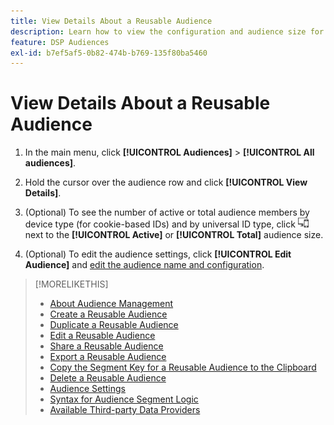 ```yaml
---
title: View Details About a Reusable Audience
description: Learn how to view the configuration and audience size for a reusable audience.
feature: DSP Audiences
exl-id: b7ef5af5-0b82-474b-b769-135f80ba5460
---
```

# View Details About a Reusable Audience

1. In the main menu, click **[!UICONTROL Audiences]** > **[!UICONTROL All audiences]**.

1. Hold the cursor over the audience row and click **[!UICONTROL View Details]**.

1. (Optional) To see the number of active or total audience members by device type (for cookie-based IDs) and by universal ID type, click ![Device breakdown](/help/dsp/assets/device-breakdown.png) next to the **[!UICONTROL Active]** or **[!UICONTROL Total]** audience size.

1. (Optional) To edit the audience settings, click **[!UICONTROL Edit Audience]** and [edit the audience name and configuration](reusable-audience-edit.md).

>[!MORELIKETHIS]
>
>* [About Audience Management](audience-about.md)
>* [Create a Reusable Audience](reusable-audience-create.md)
>* [Duplicate a Reusable Audience](reusable-audience-duplicate.md)
>* [Edit a Reusable Audience](reusable-audience-edit.md)
>* [Share a Reusable Audience](reusable-audience-share.md)
>* [Export a Reusable Audience](reusable-audience-export.md)
>* [Copy the Segment Key for a Reusable Audience to the Clipboard](reusable-audience-clipboard.md)
>* [Delete a Reusable Audience](reusable-audience-delete.md)
>* [Audience Settings](audience-settings.md)
>* [Syntax for Audience Segment Logic](audience-segment-logic-syntax.md)
>* [Available Third-party Data Providers](third-party-data-providers.md)
